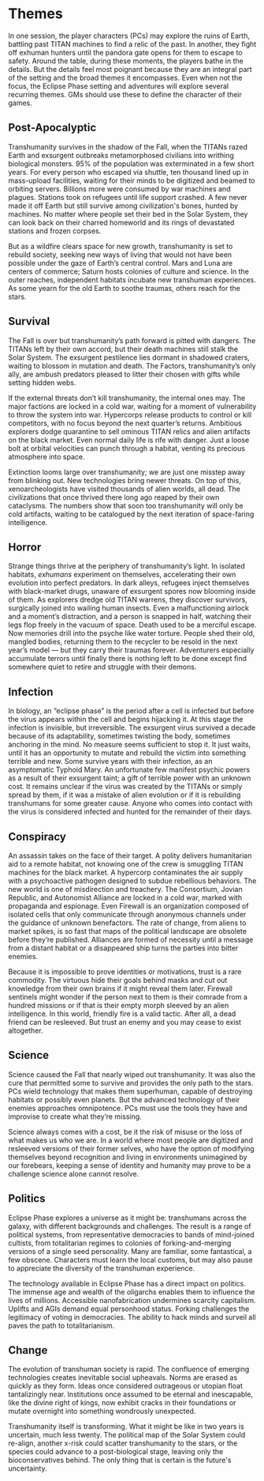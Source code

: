 # Themes

In one session, the player characters (PCs) may explore the ruins of Earth, battling past TITAN machines to find a relic of the past. In another, they fight off exhuman hunters until the pandora gate opens for them to escape to safety. Around the table, during these moments, the players bathe in the details. But the details feel most poignant because they are an integral part of the setting and the broad themes it encompasses. Even when not the focus, the Eclipse Phase setting and adventures will explore several recurring themes. GMs should use these to define the character of their games.

## Post-Apocalyptic

Transhumanity survives in the shadow of the Fall, when the TITANs razed Earth and exsurgent outbreaks metamorphosed civilians into writhing biological monsters. 95% of the population was exterminated in a few short years. For every person who escaped via shuttle, ten thousand lined up in mass-upload facilities, waiting for their minds to be digitized and beamed to orbiting servers. Billions more were consumed by war machines and plagues. Stations took on refugees until life support crashed. A few never made it off Earth but still survive among civilization's bones, hunted by machines. No matter where people set their bed in the Solar System, they can look back on their charred homeworld and its rings of devastated stations and frozen corpses.

But as a wildfire clears space for new growth, transhumanity is set to rebuild society, seeking new ways of living that would not have been possible under the gaze of Earth’s central control. Mars and Luna are centers of commerce; Saturn hosts colonies of culture and science. In the outer reaches, independent habitats incubate new transhuman experiences. As some yearn for the old Earth to soothe traumas, others reach for the stars.

## Survival

The Fall is over but transhumanity’s path forward is pitted with dangers. The TITANs left by their own accord, but their death machines still stalk the Solar System. The exsurgent pestilence lies dormant in shadowed craters, waiting to blossom in mutation and death. The Factors, transhumanity’s only ally, are ambush predators pleased to litter their chosen with gifts while setting hidden webs.

If the external threats don’t kill transhumanity, the internal ones may. The major factions are locked in a cold war, waiting for a moment of vulnerability to throw the system into war. Hypercorps release products to control or kill competitors, with no focus beyond the next quarter’s returns. Ambitious explorers dodge quarantine to sell ominous TITAN relics and alien artifacts on the black market. Even normal daily life is rife with danger. Just a loose bolt at orbital velocities can punch through a habitat, venting its precious atmosphere into space.

Extinction looms large over transhumanity; we are just one misstep away from blinking out. New technologies bring newer threats. On top of this, xenoarcheologists have visited thousands of alien worlds, all dead. The civilizations that once thrived there long ago reaped by their own cataclysms. The numbers show that soon too transhumanity will only be cold artifacts, waiting to be catalogued by the next iteration of space-faring intelligence.

## Horror

Strange things thrive at the periphery of transhumanity’s light. In isolated habitats, _exhumans_ experiment on themselves, accelerating their own evolution into perfect predators. In dark alleys, refugees inject themselves with black-market drugs, unaware of exsurgent spores now blooming inside of them. As explorers dredge old TITAN warrens, they discover survivors, surgically joined into wailing human insects. Even a malfunctioning airlock and a moment’s distraction, and a person is snapped in half, watching their legs flop freely in the vacuum of space. Death used to be a merciful escape. Now memories drill into the psyche like water torture. People shed their old, mangled bodies, returning them to the recycler to be resold in the next year’s model — but they carry their traumas forever. Adventurers especially accumulate terrors until finally there is nothing left to be done except find somewhere quiet to retire and struggle with their demons.

## Infection

In biology, an “eclipse phase” is the period after a cell is infected but before the virus appears within the cell and begins hijacking it. At this stage the infection is invisible, but irreversible. The exsurgent virus survived a decade because of its adaptability, sometimes twisting the body, sometimes anchoring in the mind. No measure seems sufficient to stop it. It just waits, until it has an opportunity to mutate and rebuild the victim into something terrible and new. Some survive years with their infection, as an asymptomatic Typhoid Mary. An unfortunate few manifest psychic powers as a result of their exsurgent taint; a gift of terrible power with an unknown cost. It remains unclear if the virus was created by the TITANs or simply spread by them, if it was a mistake of alien evolution or if it is rebuilding transhumans for some greater cause. Anyone who comes into contact with the virus is considered infected and hunted for the remainder of their days.

## Conspiracy

An assassin takes on the face of their target. A polity delivers humanitarian aid to a remote habitat, not knowing one of the crew is smuggling TITAN machines for the black market. A hypercorp contaminates the air supply with a psychoactive pathogen designed to subdue rebellious behaviors. The new world is one of misdirection and treachery. The Consortium, Jovian Republic, and Autonomist Alliance are locked in a cold war, marked with propaganda and espionage. Even Firewall is an organization composed of isolated cells that only communicate through anonymous channels under the guidance of unknown benefactors. The rate of change, from aliens to market spikes, is so fast that maps of the political landscape are obsolete before they’re published. Alliances are formed of necessity until a message from a distant habitat or a disappeared ship turns the parties into bitter enemies.

Because it is impossible to prove identities or motivations, trust is a rare commodity. The virtuous hide their goals behind masks and cut out knowledge from their own brains if it might reveal them later. Firewall sentinels might wonder if the person next to them is their comrade from a hundred missions or if that is their empty morph sleeved by an alien intelligence. In this world, friendly fire is a valid tactic. After all, a dead friend can be resleeved. But trust an enemy and you may cease to exist altogether.

## Science

Science caused the Fall that nearly wiped out transhumanity. It was also the cure that permitted some to survive and provides the only path to the stars. PCs wield technology that makes them superhuman, capable of destroying habitats or possibly even planets. But the advanced technology of their enemies approaches omnipotence. PCs must use the tools they have and improvise to create what they’re missing.

Science always comes with a cost, be it the risk of misuse or the loss of what makes us who we are. In a world where most people are digitized and resleeved versions of their former selves, who have the option of modifying themselves beyond recognition and living in environments unimagined by our forebears, keeping a sense of identity and humanity may prove to be a challenge science alone cannot resolve.

## Politics

Eclipse Phase explores a universe as it might be: transhumans across the galaxy, with different backgrounds and challenges. The result is a range of political systems, from representative democracies to bands of mind-joined cultists, from totalitarian regimes to colonies of forking-and-merging versions of a single seed personality. Many are familiar, some fantastical, a few obscene. Characters must learn the local customs, but may also pause to appreciate the diversity of the transhuman experience.

The technology available in Eclipse Phase has a direct impact on politics. The immense age and wealth of the oligarchs enables them to influence the lives of millions. Accessible nanofabrication undermines scarcity capitalism. Uplifts and AGIs demand equal personhood status. Forking challenges the legitimacy of voting in democracies. The ability to hack minds and surveil all paves the path to totalitarianism.

## Change

The evolution of transhuman society is rapid. The confluence of emerging technologies creates inevitable social upheavals. Norms are erased as quickly as they form. Ideas once considered outrageous or utopian float tantalizingly near. Institutions once assumed to be eternal and inescapable, like the divine right of kings, now exhibit cracks in their foundations or mutate overnight into something wondrously unexpected.

Transhumanity itself is transforming. What it might be like in two years is uncertain, much less twenty. The political map of the Solar System could re-align, another x-risk could scatter transhumanity to the stars, or the species could advance to a post-biological stage, leaving only the bioconservatives behind. The only thing that is certain is the future's uncertainty.
